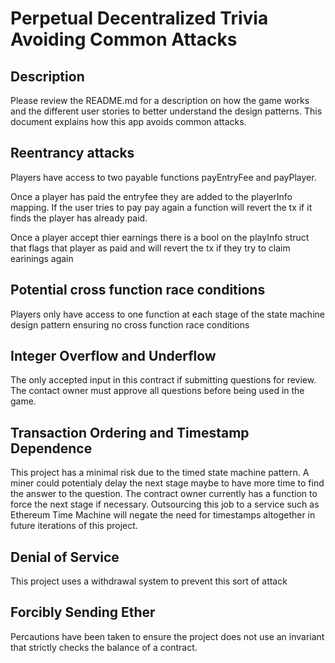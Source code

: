 # Perpetual Decentralized Trivia Avoiding Common Attacks

## Description
Please review the README.md for a description on how the game works and the different user stories to better understand the design patterns. This document explains how this app avoids common attacks.

## Reentrancy attacks
Players have access to two payable functions payEntryFee and payPlayer. 

Once a player has paid the entryfee they are added to the playerInfo mapping. If the user tries to pay pay again a function will revert the tx if it finds the player has already paid.

Once a player accept thier earnings there is a bool on the playInfo struct that flags that player as paid and will revert the tx if they try to claim earinings again

## Potential cross function race conditions
Players only have access to one function at each stage of the state machine design pattern ensuring no cross function race conditions

## Integer Overflow and Underflow
The only accepted input in this contract if submitting questions for review. The contact owner must  approve all questions before being used in the game.

## Transaction Ordering and Timestamp Dependence
This project has a minimal risk due to the timed state machine pattern. A miner could potentialy delay the next stage maybe to have more time to find the answer to the question. The contract owner currently  has a function to force the next stage if necessary. Outsourcing this job to a service such as Ethereum Time Machine will negate the need for timestamps altogether in future iterations of this project.

## Denial of Service
This project uses a withdrawal system to prevent this sort of attack

## Forcibly Sending Ether
Percautions have been taken to ensure the project does not use an invariant that strictly checks the balance of a contract.